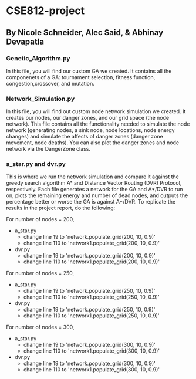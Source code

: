 # CSE812-project
## By Nicole Schneider, Alec Said, & Abhinay Devapatla

### Genetic_Algorithm.py
In this file, you will find our custom GA we created. It contains all the componenets of a GA: tournament selection, fitness function, congestion,crossover, and mutation. 

### Network_Simulation.py
In this file, you will find out custom node network simulation we created. It creates our nodes, our danger zones, and our grid space (the node network). This file contains all the functionality needed to simulate the node network (generating nodes, a sink node, node locations, node energy changes) and simulate the affects of danger zones (danger zone movement, node deaths). You can also plot the danger zones and node network via the DangerZone class. 

### a_star.py and dvr.py
This is where we run the network simulation and compare it against the greedy search algorithm A* and Distance Vector Routing (DVR) Protocol, respestively. Each file generates a network for the GA and A*/DVR to run on, plots the remaining energy and number of dead nodes, and outputs the percentage better or worse the GA is against A*/DVR. To replicate the results in the project report, do the following: 

For number of nodes = 200,
- a_star.py
    - change line 19 to 'network.populate_grid(200, 10, 0.9)'
    - change line 110 to 'network1.populate_grid(200, 10, 0.9)'
- dvr.py
    - change line 19 to 'network.populate_grid(200, 10, 0.9)'
    - change line 110 to 'network1.populate_grid(200, 10, 0.9)'

For number of nodes = 250,
- a_star.py
    - change line 19 to 'network.populate_grid(250, 10, 0.9)'
    - change line 110 to 'network1.populate_grid(250, 10, 0.9)'
- dvr.py
    - change line 19 to 'network.populate_grid(250, 10, 0.9)'
    - change line 110 to 'network1.populate_grid(250, 10, 0.9)'

For number of nodes = 300,
- a_star.py
    - change line 19 to 'network.populate_grid(300, 10, 0.9)'
    - change line 110 to 'network1.populate_grid(300, 10, 0.9)'
- dvr.py
    - change line 19 to 'network.populate_grid(300, 10, 0.9)'
    - change line 110 to 'network1.populate_grid(300, 10, 0.9)'